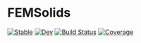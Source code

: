 # FEMSolids

[![Stable](https://img.shields.io/badge/docs-stable-blue.svg)](https://kimauth.github.io/FEMSolids.jl/stable)
[![Dev](https://img.shields.io/badge/docs-dev-blue.svg)](https://kimauth.github.io/FEMSolids.jl/dev)
[![Build Status](https://github.com/kimauth/FEMSolids.jl/workflows/CI/badge.svg)](https://github.com/kimauth/FEMSolids.jl/actions)
[![Coverage](https://codecov.io/gh/kimauth/FEMSolids.jl/branch/master/graph/badge.svg)](https://codecov.io/gh/kimauth/FEMSolids.jl)
